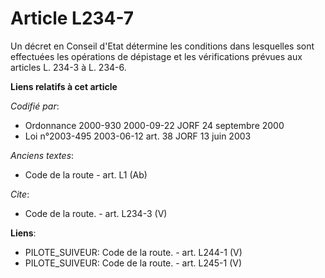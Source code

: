 # Article L234-7

Un décret en Conseil d'Etat détermine les conditions dans lesquelles sont effectuées les opérations de dépistage et les
vérifications prévues aux articles L. 234-3 à L. 234-6.

**Liens relatifs à cet article**

_Codifié par_:

  - Ordonnance 2000-930 2000-09-22 JORF 24 septembre 2000
  - Loi n°2003-495 2003-06-12 art. 38 JORF 13 juin 2003

_Anciens textes_:

  - Code de la route - art. L1 (Ab)

_Cite_:

  - Code de la route. - art. L234-3 (V)

**Liens**:

  - PILOTE_SUIVEUR: Code de la route. - art. L244-1 (V)
  - PILOTE_SUIVEUR: Code de la route. - art. L245-1 (V)
